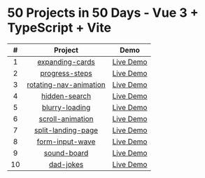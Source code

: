 # 50 Projects in 50 Days - Vue 3 + TypeScript + Vite

|  #  |                                                      Project                                                       |                               Demo                                |
|:---:|:------------------------------------------------------------------------------------------------------------------:|:-----------------------------------------------------------------:|
|  1  |        [expanding-cards](https://github.com/iihao/vue-50projects50days/tree/main/src/views/expanding-cards)        |    [Live Demo](https://50project.iihao.top/#/expanding-cards)     |
|  2  |         [progress-steps](https://github.com/iihao/vue-50projects50days/tree/main/src/views/progress-steps)         |     [Live Demo](https://50project.iihao.top/#/progress-steps)     |
|  3  | [rotating-nav-animation](https://github.com/iihao/vue-50projects50days/tree/main/src/views/rotating-nav-animation) | [Live Demo](https://50project.iihao.top/#/rotating-nav-animation) |
|  4  |          [hidden-search](https://github.com/iihao/vue-50projects50days/tree/main/src/views/hidden-search)          |     [Live Demo](https://50project.iihao.top/#/hidden-search)      |
|  5  |         [blurry-loading](https://github.com/iihao/vue-50projects50days/tree/main/src/views/blurry-loading)         |     [Live Demo](https://50project.iihao.top/#/blurry-loading)     |
|  6  |       [scroll-animation](https://github.com/iihao/vue-50projects50days/tree/main/src/views/scroll-animation)       |    [Live Demo](https://50project.iihao.top/#/scroll-animation)    |
|  7  |     [split-landing-page](https://github.com/iihao/vue-50projects50days/tree/main/src/views/split-landing-page)     |   [Live Demo](https://50project.iihao.top/#/split-landing-page)   |
|  8  |        [form-input-wave](https://github.com/iihao/vue-50projects50days/tree/main/src/views/form-input-wave)        |    [Live Demo](https://50project.iihao.top/#/form-input-wave)     |
|  9  |            [sound-board](https://github.com/iihao/vue-50projects50days/tree/main/src/views/sound-board)            |      [Live Demo](https://50project.iihao.top/#/sound-board)       |
| 10  |              [dad-jokes](https://github.com/iihao/vue-50projects50days/tree/main/src/views/dad-jokes)              |       [Live Demo](https://50project.iihao.top/#/dad-jokes)        |


